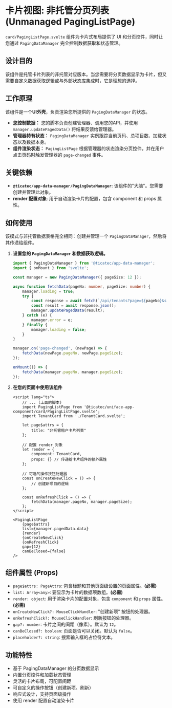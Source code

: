 # 卡片视图: 非托管分页列表 (Unmanaged PagingListPage)

`card/PagingListPage.svelte` 组件为卡片式布局提供了 UI 和分页控件，同时让您通过 `PagingDataManager` 完全控制数据获取和状态管理。

## 设计目的

该组件是托管卡片列表的非托管对应版本。当您需要将分页数据显示为卡片，但又需要自定义数据获取逻辑或与外部状态库集成时，它是理想的选择。

## 工作原理

该组件是一个**UI外壳**，负责渲染您所提供的 `PagingDataManager` 的状态。
- **您控制数据：** 您的脚本负责创建管理器、调用您的API，并使用 `manager.updatePagedData()` 将结果反馈给管理器。
- **管理器持有状态：** `PagingDataManager` 实例跟踪当前页码、总项目数、加载状态以及数据本身。
- **组件渲染状态：** `PagingListPage` 根据管理器的状态渲染分页控件，并在用户点击页码时触发管理器的 `page-changed` 事件。

## 关键依赖
-   **`@ticatec/app-data-manager/PagingDataManager`**: 该组件的"大脑"。您需要创建并管理此对象。
-   **render 配置对象**: 用于自动渲染卡片的配置，包含 component 和 props 属性。

## 如何使用

该模式与非托管数据表格完全相同：创建并管理一个 `PagingDataManager`，然后将其传递给组件。

1.  **设置您的 `PagingDataManager` 和数据获取逻辑。**

    ```ts
    import { PagingDataManager } from '@ticatec/app-data-manager';
    import { onMount } from 'svelte';

    const manager = new PagingDataManager({ pageSize: 12 });

    async function fetchData(pageNo: number, pageSize: number) {
        manager.loading = true;
        try {
            const response = await fetch(`/api/tenants?page=${pageNo}&size=${pageSize}`);
            const result = await response.json();
            manager.updatePagedData(result);
        } catch (e) {
            manager.error = e;
        } finally {
            manager.loading = false;
        }
    }

    manager.on('page-changed', (newPage) => {
        fetchData(newPage.pageNo, newPage.pageSize);
    });

    onMount(() => {
        fetchData(manager.pageNo, manager.pageSize);
    });
    ```

2.  **在您的页面中使用该组件**

    ```svelte
    <script lang="ts">
        // ... (上面的脚本)
        import PagingListPage from '@ticatec/uniface-app-component/card/PagingListPage.svelte';
        import TenantCard from './TenantCard.svelte';

        let page$attrs = {
            title: "非托管租户卡片列表"
        };

        // 配置 render 对象
        let render = {
            component: TenantCard,
            props: {} // 传递给卡片组件的额外属性
        };

        // 可选的操作按钮处理器
        const onCreateNewClick = () => {
            // 创建新项目的逻辑
        };

        const onRefreshClick = () => {
            fetchData(manager.pageNo, manager.pageSize);
        };
    </script>

    <PagingListPage
        {page$attrs}
        list={manager.pagedData.data}
        {render}
        {onCreateNewClick}
        {onRefreshClick}
        gap={12}
        canBeClosed={false}
    />
    ```

## 组件属性 (Props)

-   `page$attrs: PageAttrs`: 包含标题和其他页面级设置的页面属性。**(必需)**
-   `list: Array<any>`: 要显示为卡片的数据项数组。**(必需)**
-   `render: object`: 用于渲染卡片的配置对象，包含 `component` 和 `props` 属性。**(必需)**
-   `onCreateNewClick?: MouseClickHandler`: "创建新项" 按钮的处理器。
-   `onRefreshClick?: MouseClickHandler`: 刷新按钮的处理器。
-   `gap?: number`: 卡片之间的间距（像素）。默认为 `12`。
-   `canBeClosed?: boolean`: 页面是否可以关闭。默认为 `false`。
-   `placeholder?: string`: 搜索输入框的占位符文本。

## 功能特性

-   基于 PagingDataManager 的分页数据显示
-   内置分页控件和加载状态管理
-   灵活的卡片布局，可配置间距
-   可自定义的操作按钮（创建新项、刷新）
-   响应式设计，支持页面级操作
-   使用 render 配置自动渲染卡片